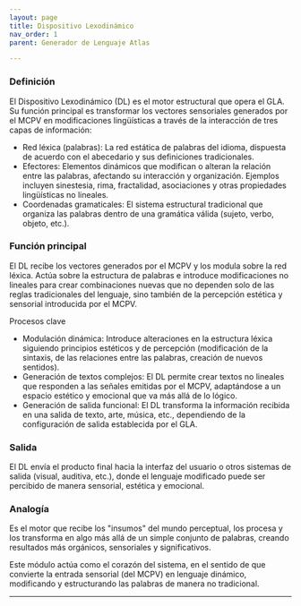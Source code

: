 ```yaml
---
layout: page
title: Dispositivo Lexodinámico
nav_order: 1
parent: Generador de Lenguaje Atlas

---
```


### Definición
El Dispositivo Lexodinámico (DL) es el motor estructural que opera el GLA. Su función principal es transformar los vectores sensoriales generados por el MCPV en modificaciones lingüísticas a través de la interacción de tres capas de información:

- Red léxica (palabras): La red estática de palabras del idioma, dispuesta de acuerdo con el abecedario y sus definiciones tradicionales.
- Efectores: Elementos dinámicos que modifican o alteran la relación entre las palabras, afectando su interacción y organización. Ejemplos incluyen sinestesia, rima, fractalidad, asociaciones y otras propiedades lingüísticas no lineales.
- Coordenadas gramaticales: El sistema estructural tradicional que organiza las palabras dentro de una gramática válida (sujeto, verbo, objeto, etc.).

### Función principal

El DL recibe los vectores generados por el MCPV y los modula sobre la red léxica. Actúa sobre la estructura de palabras e introduce modificaciones no lineales para crear combinaciones nuevas que no dependen solo de las reglas tradicionales del lenguaje, sino también de la percepción estética y sensorial introducida por el MCPV.

Procesos clave

- Modulación dinámica: Introduce alteraciones en la estructura léxica siguiendo principios estéticos y de percepción (modificación de la sintaxis, de las relaciones entre las palabras, creación de nuevos sentidos).
- Generación de textos complejos: El DL permite crear textos no lineales que responden a las señales emitidas por el MCPV, adaptándose a un espacio estético y emocional que va más allá de lo lógico.
- Generación de salida funcional: El DL transforma la información recibida en una salida de texto, arte, música, etc., dependiendo de la configuración de salida establecida por el GLA.

### Salida
El DL envía el producto final hacia la interfaz del usuario o otros sistemas de salida (visual, auditiva, etc.), donde el lenguaje modificado puede ser percibido de manera sensorial, estética y emocional.

### Analogía

Es el motor que recibe los "insumos" del mundo perceptual, los procesa y los transforma en algo más allá de un simple conjunto de palabras, creando resultados más orgánicos, sensoriales y significativos.

Este módulo actúa como el corazón del sistema, en el sentido de que convierte la entrada sensorial (del MCPV) en lenguaje dinámico, modificando y estructurando las palabras de manera no tradicional. 

---
